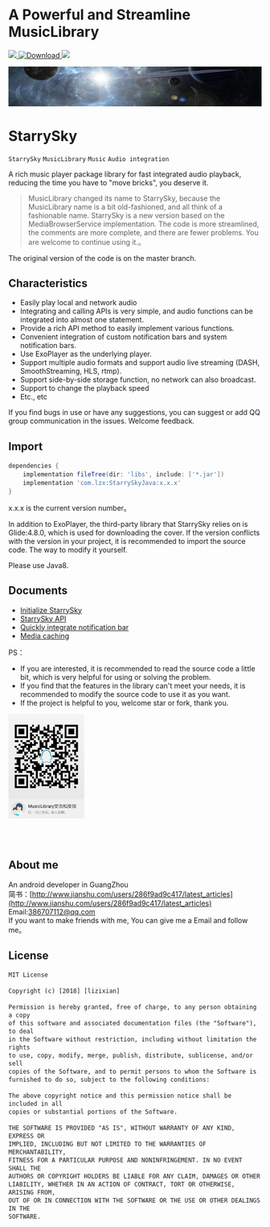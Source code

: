 # A Powerful and Streamline MusicLibrary

[ ![](https://img.shields.io/badge/platform-android-green.svg) ](http://developer.android.com/index.html)
[ ![Download](https://api.bintray.com/packages/lizixian/StarrySky/StarrySkyJava/images/download.svg) ](https://bintray.com/lizixian/StarrySky/StarrySkyJava/_latestVersion)
[ ![](https://img.shields.io/badge/license-MIT-green.svg) ](http://choosealicense.com/licenses/mit/)

<img src="art/logo.jpg"/>

# StarrySky

`StarrySky` `MusicLibrary` `Music` `Audio integration`

A rich music player package library for fast integrated audio playback, reducing the time you have to "move bricks", you deserve it.

>MusicLibrary changed its name to StarrySky, because the MusicLibrary name is a bit old-fashioned, and all think of a fashionable name.
 StarrySky is a new version based on the MediaBrowserService implementation.
 The code is more streamlined, the comments are more complete, and there are fewer problems. You are welcome to continue using it.。  

The original version of the code is on the master branch.


## Characteristics

- Easily play local and network audio
- Integrating and calling APIs is very simple, and audio functions can be integrated into almost one statement.
- Provide a rich API method to easily implement various functions.
- Convenient integration of custom notification bars and system notification bars.
- Use ExoPlayer as the underlying player.
- Support multiple audio formats and support audio live streaming (DASH, SmoothStreaming, HLS, rtmp).
- Support side-by-side storage function, no network can also broadcast.
- Support to change the playback speed
- Etc., etc

If you find bugs in use or have any suggestions, you can suggest or add QQ group communication in the issues. Welcome feedback.

## Import
```groovy
dependencies {
    implementation fileTree(dir: 'libs', include: ['*.jar'])
    implementation 'com.lzx:StarrySkyJava:x.x.x'
}
```
x.x.x is the current version number。


In addition to ExoPlayer, the third-party library that StarrySky relies on is Glide:4.8.0, which is used for downloading the cover. If the version conflicts with the version in your project, it is recommended to import the source code.
The way to modify it yourself.

Please use Java8.



## Documents

- [Initialize StarrySky](https://github.com/lizixian18/MusicLibrary/blob/StarrySkyJava/readme/%E9%9B%86%E6%88%90StarrySky-EN.md)
- [StarrySky API](https://github.com/lizixian18/MusicLibrary/blob/StarrySkyJava/readme/StarrySky各种API功能-EN.md)
- [Quickly integrate notification bar](https://github.com/lizixian18/MusicLibrary/blob/StarrySkyJava/readme/快速集成通知栏-EN.md)
- [Media caching](https://github.com/lizixian18/MusicLibrary/blob/StarrySkyJava/readme/媒体缓存功能-EN.md)


PS：
- If you are interested, it is recommended to read the source code a little bit, which is very helpful for using or solving the problem.
- If you find that the features in the library can't meet your needs, it is recommended to modify the source code to use it as you want.
- If the project is helpful to you, welcome star or fork, thank you.

<a href="art/qq_qun.jpg"><img src="art/qq_qun.jpg" width="30%"/></a>

<br><br>


## About me

An android developer in GuangZhou  
简书：[http://www.jianshu.com/users/286f9ad9c417/latest_articles](http://www.jianshu.com/users/286f9ad9c417/latest_articles)   
Email:386707112@qq.com  
If you want to make friends with me, You can give me a Email and follow me。


## License

```
MIT License

Copyright (c) [2018] [lizixian]

Permission is hereby granted, free of charge, to any person obtaining a copy
of this software and associated documentation files (the "Software"), to deal
in the Software without restriction, including without limitation the rights
to use, copy, modify, merge, publish, distribute, sublicense, and/or sell
copies of the Software, and to permit persons to whom the Software is
furnished to do so, subject to the following conditions:

The above copyright notice and this permission notice shall be included in all
copies or substantial portions of the Software.

THE SOFTWARE IS PROVIDED "AS IS", WITHOUT WARRANTY OF ANY KIND, EXPRESS OR
IMPLIED, INCLUDING BUT NOT LIMITED TO THE WARRANTIES OF MERCHANTABILITY,
FITNESS FOR A PARTICULAR PURPOSE AND NONINFRINGEMENT. IN NO EVENT SHALL THE
AUTHORS OR COPYRIGHT HOLDERS BE LIABLE FOR ANY CLAIM, DAMAGES OR OTHER
LIABILITY, WHETHER IN AN ACTION OF CONTRACT, TORT OR OTHERWISE, ARISING FROM,
OUT OF OR IN CONNECTION WITH THE SOFTWARE OR THE USE OR OTHER DEALINGS IN THE
SOFTWARE.
```
